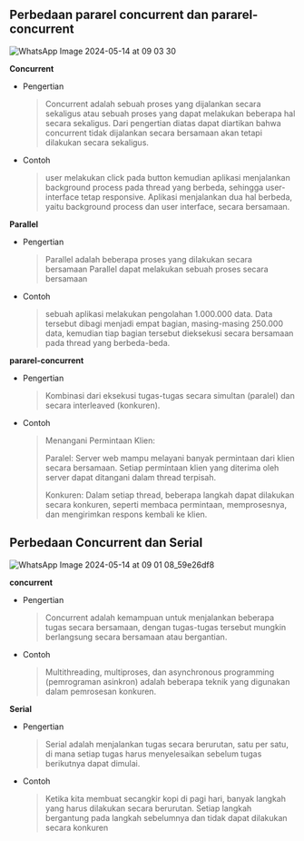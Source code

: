 ## Perbedaan pararel concurrent dan pararel-concurrent

![WhatsApp Image 2024-05-14 at 09 03 30](https://github.com/PelangiKartikaChandraKirana/SysOP24-3123521003/assets/160555525/8212e08a-d7dd-4532-86ce-9c168b44ba28)


**Concurrent**
- Pengertian
  > Concurrent adalah sebuah proses yang dijalankan secara sekaligus atau sebuah proses yang dapat melakukan beberapa hal secara sekaligus. Dari pengertian diatas dapat diartikan bahwa concurrent tidak dijalankan secara bersamaan akan tetapi dilakukan secara sekaligus.

- Contoh
  > user melakukan click pada button kemudian aplikasi menjalankan background process pada thread yang berbeda, sehingga user-interface tetap responsive. Aplikasi menjalankan dua hal berbeda, yaitu background process dan user interface, secara bersamaan.
  
 **Parallel**
- Pengertian
  > Parallel adalah beberapa proses yang dilakukan secara bersamaan Parallel  dapat melakukan sebuah proses secara bersamaan
  
- Contoh
  > sebuah aplikasi melakukan pengolahan 1.000.000 data. Data tersebut dibagi menjadi empat bagian, masing-masing 250.000 data, kemudian tiap bagian tersebut dieksekusi secara bersamaan pada thread yang berbeda-beda.

 **pararel-concurrent**
- Pengertian
  > Kombinasi dari eksekusi tugas-tugas secara simultan (paralel) dan secara interleaved (konkuren).
  
- Contoh
  > Menangani Permintaan Klien:
  >
  >Paralel: Server web mampu melayani banyak permintaan dari klien secara bersamaan. Setiap permintaan klien yang diterima oleh server dapat ditangani dalam thread terpisah.
  >
  >Konkuren: Dalam setiap thread, beberapa langkah dapat dilakukan secara konkuren, seperti membaca permintaan, memprosesnya, dan mengirimkan respons kembali ke klien.


## Perbedaan Concurrent dan Serial

![WhatsApp Image 2024-05-14 at 09 01 08_59e26df8](https://github.com/Mardzyska/SysOP24-3123521008-/assets/139208195/6bb6e034-3646-4de1-9d8e-11e8c7325cd0)

 **concurrent**
- Pengertian
  > Concurrent adalah kemampuan untuk menjalankan beberapa tugas secara bersamaan, dengan tugas-tugas tersebut mungkin berlangsung secara bersamaan atau bergantian.
  
- Contoh
  > Multithreading, multiproses, dan asynchronous programming (pemrograman asinkron) adalah beberapa teknik yang digunakan dalam pemrosesan konkuren.

**Serial**
- Pengertian
  > Serial adalah menjalankan tugas secara berurutan, satu per satu, di mana setiap tugas harus menyelesaikan sebelum tugas berikutnya dapat dimulai.
  
- Contoh
  > Ketika kita membuat secangkir kopi di pagi hari, banyak langkah yang harus dilakukan secara berurutan. Setiap langkah bergantung pada langkah sebelumnya dan tidak dapat dilakukan secara konkuren











  

